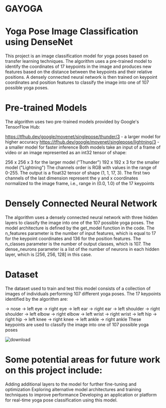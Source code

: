 # GAYOGA

# Yoga Pose Image Classification using DenseNet

This project is an image classification model for yoga poses based on transfer learning techniques. The algorithm uses a pre-trained model to identify the coordinates of 17 keypoints in the image and produces new features based on the distance between the keypoints and their relative positions. A densely connected neural network is then trained on keypoint coordinates and position features to classify the image into one of 107 possible yoga poses.

# Pre-trained Models

The algorithm uses two pre-trained models provided by Google's TensorFlow Hub:

https://tfhub.dev/google/movenet/singlepose/thunder/3 - a larger model for higher accuracy
https://tfhub.dev/google/movenet/singlepose/lightning/3  - a smaller model for faster inference
Both models take an input of a frame of video or an image represented as an int32 tensor of shape:

256 x 256 x 3 for the larger model ("Thunder")
192 x 192 x 3 for the smaller model ("Lightning")
The channels order is RGB with values in the range of 0-255. The output is a float32 tensor of shape (1, 1, 17, 3). The first two channels of the last dimension represent the y and x coordinates normalized to the image frame, i.e., range in (0.0, 1.0) of the 17 keypoints 

# Densely Connected Neural Network
The algorithm uses a densely connected neural network with three hidden layers to classify the image into one of the 107 possible yoga poses. The model architecture is defined by the get_model function in the code. The n_features parameter is the number of input features, which is equal to 17 for the keypoint coordinates and 136 for the position features. The n_classes parameter is the number of output classes, which is 107. The dense_neurons parameter is a list of the number of neurons in each hidden layer, which is [256, 256, 128] in this case.

# Dataset

The dataset used to train and test this model consists of a collection of images of individuals performing 107 different yoga poses. The 17 keypoints identified by the algorithm are:

-> nose
-> left eye
-> right eye
-> left ear
-> right ear
-> left shoulder
-> right shoulder
-> left elbow
-> right elbow
-> left wrist
-> right wrist
-> left hip
-> right hip
-> left knee
-> right knee
-> left ankle
-> right ankle
These keypoints are used to classify the image into one of 107 possible yoga poses

![download](https://user-images.githubusercontent.com/102585626/236807878-a7e55e04-f524-42ad-9101-f434af2620a2.png)



# Some potential areas for future work on this project include:

Adding additional layers to the model for further fine-tuning and optimization
Exploring alternative model architectures and training techniques to improve performance
Developing an application or platform for real-time yoga pose classification using this model.
